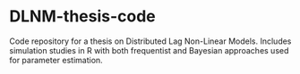 # DLNM-thesis-code
Code repository for a thesis on Distributed Lag Non-Linear Models. Includes simulation studies in R with both frequentist and Bayesian approaches used for parameter estimation.

